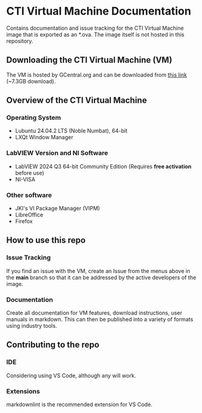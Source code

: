# CTI Virtual Machine Documentation

Contains documentation and issue tracking for the CTI Virtual Machine image that is exported as an *.ova.  The image itself is not hosted in this repository.

## Downloading the CTI Virtual Machine (VM)

The VM is hosted by GCentral.org and can be downloaded from [this link](https://downloads.gcentral.org/vm/20231021_OpenSUSE_CTIBase.ova) (~7.3GB download).

## Overview of the CTI Virtual Machine

### Operating System

- Lubuntu 24.04.2 LTS (Noble Numbat), 64-bit
- LXQt Window Manager

### LabVIEW Version and NI Software

- LabVIEW 2024 Q3 64-bit Community Edition (Requires **free activation** before use)
- NI-VISA

### Other software

- JKI's VI Package Manager (VIPM)
- LibreOffice
- Firefox

## How to use this repo

### Issue Tracking

If you find an issue with the VM, create an Issue from the menus above in the **main** branch so that it can be addressed by the active developers of the image.

### Documentation

Create all documentation for VM features, download instructions, user manuals in markdown.  This can then be published into a variety of formats using industry tools.

## Contributing to the repo

### IDE

Considering using VS Code, although any will work.

### Extensions

markdownlint is the recommended extension for VS Code.
